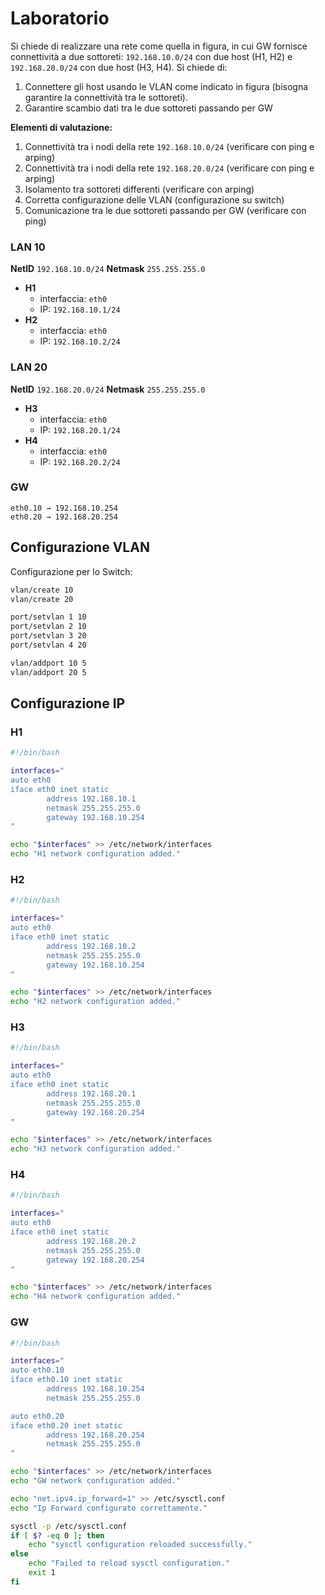 # Laboratorio

Si chiede di realizzare una rete come quella in figura, in cui GW fornisce connettività a due sottoreti: 
`192.168.10.0/24` con due host (H1, H2) e `192.168.20.0/24` con due host (H3, H4). Si chiede di:
 1. Connettere gli host usando le VLAN come indicato in figura (bisogna garantire la connettività tra le 
sottoreti).
 2. Garantire scambio dati tra le due sottoreti passando per GW

**Elementi di valutazione:**
 1. Connettività tra i nodi della rete `192.168.10.0/24` (verificare con ping e arping)
 2. Connettività tra i nodi della rete `192.168.20.0/24` (verificare con ping e arping)
 3. Isolamento tra sottoreti differenti (verificare con arping)
 4. Corretta configurazione delle VLAN (configurazione su switch)
 5. Comunicazione tra le due sottoreti passando per GW (verificare con ping)

### LAN 10

**NetID** `192.168.10.0/24`
**Netmask** `255.255.255.0`

- **H1** 
    - interfaccia: `eth0`
    - IP: `192.168.10.1/24`
- **H2**
    - interfaccia: `eth0`
    - IP: `192.168.10.2/24`

### LAN 20

**NetID** `192.168.20.0/24`
**Netmask** `255.255.255.0`

- **H3**
    - interfaccia: `eth0`
    - IP: `192.168.20.1/24`
- **H4**
    - interfaccia: `eth0`
    - IP: `192.168.20.2/24`

### GW

    eth0.10 → 192.168.10.254
    eth0.20 → 192.168.20.254

## Configurazione VLAN

Configurazione per lo Switch:

```bash
vlan/create 10
vlan/create 20

port/setvlan 1 10
port/setvlan 2 10
port/setvlan 3 20
port/setvlan 4 20

vlan/addport 10 5
vlan/addport 20 5

```

## Configurazione IP

### H1

```bash
#!/bin/bash

interfaces="
auto eth0
iface eth0 inet static
        address 192.168.10.1
        netmask 255.255.255.0
        gateway 192.168.10.254
"

echo "$interfaces" >> /etc/network/interfaces
echo "H1 network configuration added."
```

### H2

```bash
#!/bin/bash

interfaces="
auto eth0
iface eth0 inet static
        address 192.168.10.2
        netmask 255.255.255.0
        gateway 192.168.10.254
"

echo "$interfaces" >> /etc/network/interfaces
echo "H2 network configuration added."
```

### H3

```bash
#!/bin/bash

interfaces="
auto eth0
iface eth0 inet static
        address 192.168.20.1
        netmask 255.255.255.0
        gateway 192.168.20.254
"

echo "$interfaces" >> /etc/network/interfaces
echo "H3 network configuration added."
```

### H4

```bash
#!/bin/bash

interfaces="
auto eth0
iface eth0 inet static
        address 192.168.20.2
        netmask 255.255.255.0
        gateway 192.168.20.254
"

echo "$interfaces" >> /etc/network/interfaces
echo "H4 network configuration added."
```

### GW

```bash
#!/bin/bash

interfaces="
auto eth0.10
iface eth0.10 inet static
        address 192.168.10.254
        netmask 255.255.255.0

auto eth0.20
iface eth0.20 inet static
        address 192.168.20.254
        netmask 255.255.255.0
"

echo "$interfaces" >> /etc/network/interfaces
echo "GW network configuration added."

echo "net.ipv4.ip_forward=1" >> /etc/sysctl.conf
echo "Ip Forward configurato correttamente."

sysctl -p /etc/sysctl.conf
if [ $? -eq 0 ]; then
    echo "sysctl configuration reloaded successfully."
else
    echo "Failed to reload sysctl configuration."
    exit 1
fi
```